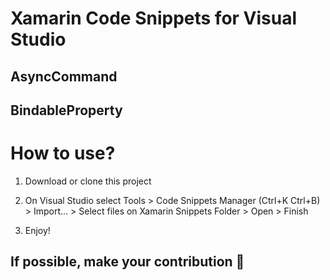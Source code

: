 ﻿# Xamarin Code Snippets for Visual Studio

## AsyncCommand

## BindableProperty


# How to use?

1. Download or clone this project

2. On Visual Studio select Tools > Code Snippets Manager (Ctrl+K Ctrl+B) > Import... > Select files on Xamarin Snippets Folder > Open > Finish

3. Enjoy!

## If possible, make your contribution 🚀
